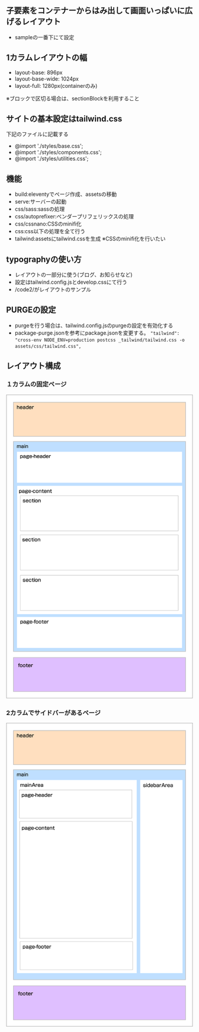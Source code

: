 ## 子要素をコンテナーからはみ出して画面いっぱいに広げるレイアウト
- sampleの一番下にて設定

## 1カラムレイアウトの幅

- layout-base: 896px
- layout-base-wide: 1024px
- layout-full: 1280px(containerのみ)

※ブロックで区切る場合は、sectionBlockを利用すること


## サイトの基本設定はtailwind.css
下記のファイルに記載する

- @import './styles/base.css';
- @import './styles/components.css';
- @import './styles/utilities.css';

## 機能

- build:eleventyでページ作成、assetsの移動
- serve:サーバーの起動
- css/sass:sassの処理
- css/autoprefixer:ベンダープリフェリックスの処理
- css/cssnano:CSSのminifi化
- css:css以下の処理を全て行う
- tailwind:assetsにtailwind.cssを生成 ※CSSのminifi化を行いたい

## typographyの使い方
- レイアウトの一部分に使う(ブログ、お知らせなど)
- 設定はtailwind.config.jsとdevelop.cssにて行う
- /code2/がレイアウトのサンプル



## PURGEの設定
- purgeを行う場合は、tailwind.config.jsのpurgeの設定を有効化する
- package-purge.jsonを参考にpackage.jsonを変更する。
`"tailwind": "cross-env NODE_ENV=production postcss _tailwind/tailwind.css -o assets/css/tailwind.css",`


## レイアウト構成

### １カラムの固定ページ
![page](page.png)

### 2カラムでサイドバーがあるページ
![single-page](single-page.png)
